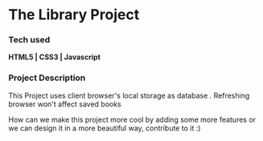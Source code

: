 <h1>The Library Project</h1>

<h3>Tech used </h3>
<b> HTML5 | CSS3 | Javascript </b>

<h3> Project Description </h3>
<p> This Project uses client browser's local storage as database . Refreshing browser won't affect saved books </p>
<p> How can we make this project more cool by adding some more features or we can design it in a more beautiful way, contribute to it :) </p>
